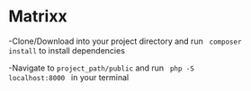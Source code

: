 # Matrixx

-Clone/Download into your project directory and run <code> composer install</code> to install dependencies

-Navigate to <code>project_path/public</code> and run <code> php -S localhost:8000 </code> in your terminal


